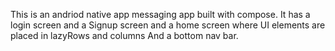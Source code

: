 This is an andriod native app messaging app built with compose.
It has a login screen and a Signup screen and a home screen where UI elements are placed in lazyRows and columns
And a bottom nav bar.
